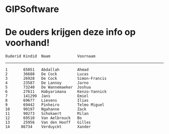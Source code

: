 # GIPSoftware
# De ouders krijgen deze info op voorhand!
    Ouderid Kindid  Naam            Voornaam
   -----------------------------------------------
	1       65051	Abdallah	    Ahmad
    2       36680	De Cock	        Lucas
    3       26928	De Cock	        Simon-Francis
    4       23587	De Lannoy       Jarno
    5       73240	De Wannemaeker	Joshua
    6       27611	Habyarimana	    Kenzo-Yannick
    7       141299	Jans	        Emiel
    8       69677	Lievens	        Ilias
    9       69442	Pinheiro	    Telmo Miguel
    10      90197	Ngahanne	    Zack
	11      90273	Schokaert	    Milan
    12      69510	Van Aelbrouck	Bo
	13      25956	Van den Hooff	Gilles
	14     86734	Verduyckt	    Xander
	
	